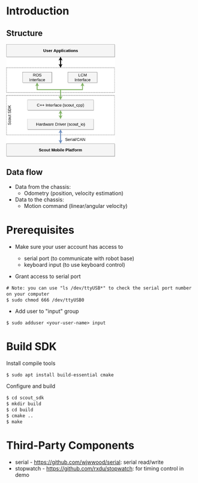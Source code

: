 # Introduction

## Structure

<img src="./docs/scout_interface.png" align="center" height="300" >

## Data flow

* Data from the chassis:
  * Odometry (position, velocity estimation)
* Data to the chassis:
  * Motion command (linear/angular velocity)

# Prerequisites

* Make sure your user account has access to
  * serial port (to communicate with robot base)
  * keyboard input (to use keyboard control)

* Grant access to serial port
```
# Note: you can use "ls /dev/ttyUSB*" to check the serial port number on your computer
$ sudo chmod 666 /dev/ttyUSB0
```

* Add user to "input" group
```
$ sudo adduser <your-user-name> input
```

# Build SDK

Install compile tools
```
$ sudo apt install build-essential cmake
```

Configure and build
```
$ cd scout_sdk 
$ mkdir build
$ cd build
$ cmake ..
$ make
```

# Third-Party Components

* serial - https://github.com/wjwwood/serial: serial read/write
* stopwatch - https://github.com/rxdu/stopwatch: for timing control in demo
